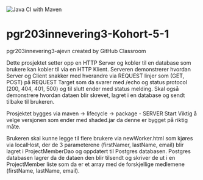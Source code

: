 ![Java CI with Maven](https://github.com/kristiania/pgr203innevering3-Kohort-5-1/workflows/Java%20CI%20with%20Maven/badge.svg)
# pgr203innevering3-Kohort-5-1
pgr203innevering3-ajevn created by GitHub Classroom


Dette prosjektet setter opp en HTTP Server og kobler til en database som brukere kan kobler til via en HTTP Klient. Serveren demonstrerer hvordan Server og Client snakker med hverandre via REQUEST linjer som (GET, POST) på REQUEST Target som da svarer med /echo og status protocol (200, 404, 401, 500) og til slutt ender med status melding.
Skal også demonstrere hvordan dataen blir skrevet, lagret i en database og sendt tilbake til brukeren.

Prosjektet bygges via maven -> lifecycle -> package - SERVER Start Viktig å velge versjonen som ender med shaded.jar da denne er bygget på riktig måte.

Brukeren skal kunne legge til flere brukere via newWorker.html som kjøres via localHost, der de 3 parameterene (firstNamer, lastName, email) blir lagret i ProjectMemberDao og oppdatert til Postgres databasen.
Postgres databasen lagrer da de dataen den blir tilsendt og skriver de ut i en ProjectMember liste som da er et array med de forskjellige medlemene (firstName, lastName, email).
